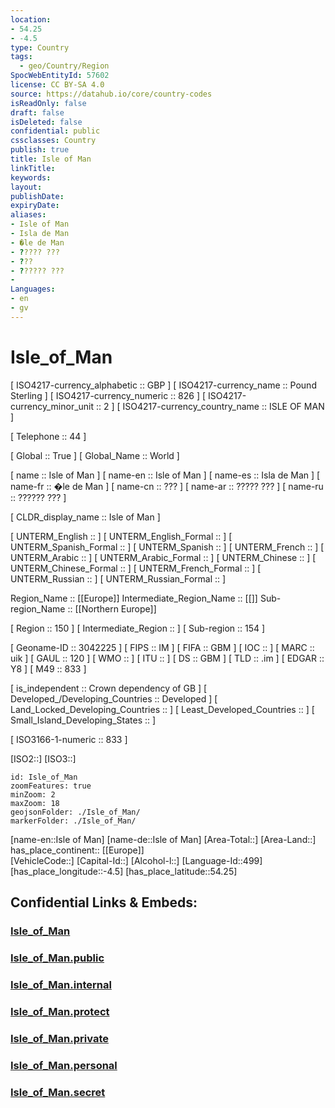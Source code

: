 ```yaml
---
location:
- 54.25
- -4.5
type: Country
tags:
  - geo/Country/Region
SpocWebEntityId: 57602
license: CC BY-SA 4.0
source: https://datahub.io/core/country-codes
isReadOnly: false
draft: false
isDeleted: false
confidential: public
cssclasses: Country
publish: true
title: Isle of Man
linkTitle: 
keywords: 
layout: 
publishDate: 
expiryDate: 
aliases:
- Isle of Man
- Isla de Man
- �le de Man
- ????? ???
- ???
- ?????? ???
- 
Languages:
- en
- gv
---
```


# Isle_of_Man

[	ISO4217-currency_alphabetic	 :: GBP ]
[	ISO4217-currency_name	 :: Pound Sterling ]
[	ISO4217-currency_numeric	 :: 826 ]
[	ISO4217-currency_minor_unit	 :: 2 ]
[	ISO4217-currency_country_name	 :: ISLE OF MAN ]

[	Telephone	 :: 44 ]

[	Global	 :: True ]
[	Global_Name	 :: World ]

[	name	 :: Isle of Man ]
[	name-en	 :: Isle of Man ]
[	name-es	 :: Isla de Man ]
[	name-fr	 :: �le de Man ]
[	name-cn	 :: ??? ]
[	name-ar	 :: ????? ??? ]
[	name-ru	 :: ?????? ??? ]

[	CLDR_display_name	 :: Isle of Man ]

[	UNTERM_English	 ::  ]
[	UNTERM_English_Formal	 ::  ]
[	UNTERM_Spanish_Formal	 ::  ]
[	UNTERM_Spanish	 ::  ]
[	UNTERM_French	 ::  ]
[	UNTERM_Arabic	 ::  ]
[	UNTERM_Arabic_Formal	 ::  ]
[	UNTERM_Chinese	 ::  ]
[	UNTERM_Chinese_Formal	 ::  ]
[	UNTERM_French_Formal	 ::  ]
[	UNTERM_Russian	 ::  ]
[	UNTERM_Russian_Formal	 ::  ]

Region_Name ::  [[Europe]] 
Intermediate_Region_Name ::  [[]] 
Sub-region_Name ::  [[Northern Europe]] 

[	Region	 :: 150 ]
[	Intermediate_Region	 ::  ]
[	Sub-region	 :: 154 ]

[	Geoname-ID	 :: 3042225 ]
[	FIPS	 :: IM ]
[	FIFA	 :: GBM ]
[	IOC	 ::  ]
[	MARC	 :: uik ]
[	GAUL	 :: 120 ]
[	WMO	 ::  ]
[	ITU	 ::  ]
[	DS	 :: GBM ]
[	TLD	 :: .im ]
[	EDGAR	 :: Y8 ]
[	M49	 :: 833 ]

[	is_independent	 :: Crown dependency of GB ]
[	Developed_/Developing_Countries	 :: Developed ]
[	Land_Locked_Developing_Countries	 ::  ]
[	Least_Developed_Countries	 ::  ]
[	Small_Island_Developing_States	 ::  ]

[	ISO3166-1-numeric	 :: 833 ]



[ISO2::]
[ISO3::]
```leaflet
id: Isle_of_Man
zoomFeatures: true 
minZoom: 2 
maxZoom: 18
geojsonFolder: ./Isle_of_Man/
markerFolder: ./Isle_of_Man/
```

[name-en::Isle of Man]
[name-de::Isle of Man]
[Area-Total::]
[Area-Land::]
has_place_continent:: [[Europe]]  
[VehicleCode::]
[Capital-Id::]
[Alcohol-l::]
[Language-Id::499]
[has_place_longitude::-4.5]
[has_place_latitude::54.25]


## Confidential Links & Embeds: 

### [Isle_of_Man](/_Standards/Earth/Continent/Europe/Europe~North/UK/Isle_of_Man.md) 

### [Isle_of_Man.public](/_public/Earth/Continent/Europe/Europe~North/UK/Isle_of_Man.public.md) 

### [Isle_of_Man.internal](/_internal/Earth/Continent/Europe/Europe~North/UK/Isle_of_Man.internal.md) 

### [Isle_of_Man.protect](/_protect/Earth/Continent/Europe/Europe~North/UK/Isle_of_Man.protect.md) 

### [Isle_of_Man.private](/_private/Earth/Continent/Europe/Europe~North/UK/Isle_of_Man.private.md) 

### [Isle_of_Man.personal](/_personal/Earth/Continent/Europe/Europe~North/UK/Isle_of_Man.personal.md) 

### [Isle_of_Man.secret](/_secret/Earth/Continent/Europe/Europe~North/UK/Isle_of_Man.secret.md)

